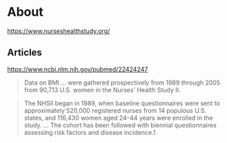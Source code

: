 # About

https://www.nurseshealthstudy.org/

## Articles
https://www.ncbi.nlm.nih.gov/pubmed/22424247

> Data on BMI ... were gathered prospectively from 1989 through 2005 from 90,713 U.S. women in the Nurses' Health Study II.

> The NHSII began in 1989, when baseline questionnaires were sent to approximately 520,000 registered nurses from 14 populous U.S. states, and 116,430 women aged 24–44
years were enrolled in the study. ... The cohort has been followed with biennial questionnaires assessing risk factors and disease incidence.1
